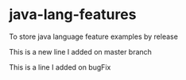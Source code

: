 # java-lang-features
To store java language feature examples by release

This is a new line I added on master branch


This is a line I added on bugFix